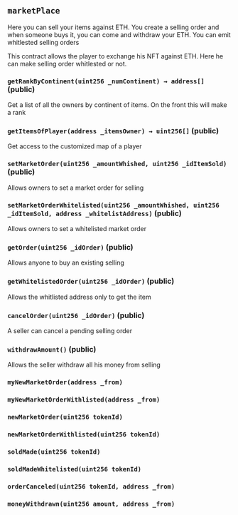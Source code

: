## `marketPlace`

Here you can sell your items against ETH. You create a selling order and when someone buys it,
you can come and withdraw your ETH. You can emit whitlested selling orders


This contract allows the player to exchange his NFT against ETH. Here he can make selling order
whitlested or not.


### `getRankByContinent(uint256 _numContinent) → address[]` (public)



Get a list of all the owners by continent of items. On the front this will make a rank

### `getItemsOfPlayer(address _itemsOwner) → uint256[]` (public)



Get access to the customized map of a player

### `setMarketOrder(uint256 _amountWhished, uint256 _idItemSold)` (public)



Allows owners to set a market order for selling

### `setMarketOrderWhitelisted(uint256 _amountWhished, uint256 _idItemSold, address _whitelistAddress)` (public)



Allows owners to set a whitelisted market order

### `getOrder(uint256 _idOrder)` (public)



Allows anyone to buy an existing selling

### `getWhitelistedOrder(uint256 _idOrder)` (public)



Allows the whitlisted address only to get the item

### `cancelOrder(uint256 _idOrder)` (public)



A seller can cancel a pending selling order

### `withdrawAmount()` (public)



Allows the seller withdraw all his money from selling


### `myNewMarketOrder(address _from)`





### `myNewMarketOrderWithlisted(address _from)`





### `newMarketOrder(uint256 tokenId)`





### `newMarketOrderWithlisted(uint256 tokenId)`





### `soldMade(uint256 tokenId)`





### `soldMadeWhitelisted(uint256 tokenId)`





### `orderCanceled(uint256 tokenId, address _from)`





### `moneyWithdrawn(uint256 amount, address _from)`





